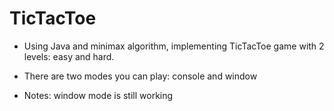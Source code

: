 # TicTacToe 

- Using Java and minimax algorithm, implementing TicTacToe game with 2 levels: easy and hard. 

- There are two modes you can play: console and window

- Notes: window mode is still working 
